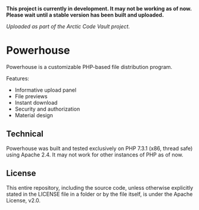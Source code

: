 **This project is currently in development. It may not be working as of now. Please wait until a stable version has been built and uploaded.**

*Uploaded as part of the Arctic Code Vault project.*

# Powerhouse
Powerhouse is a customizable PHP-based file distribution program.

Features:
* Informative upload panel
* File previews
* Instant download
* Security and authorization
* Material design

## Technical
Powerhouse was built and tested exclusively on PHP 7.3.1 (x86, thread safe) using Apache 2.4. It may not work for other instances of PHP as of now.

## License 
This entire repository, including the source code, unless otherwise explicitly stated in the LICENSE file in a folder or by the file itself, is under the Apache License, v2.0.
